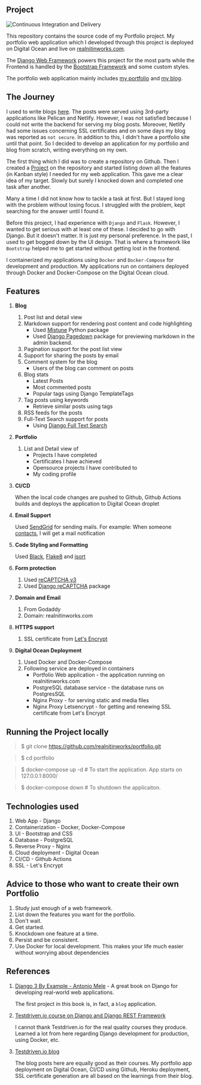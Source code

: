 Project
-------
![Continuous Integration and Delivery](https://github.com/realnitinworks/portfolio/workflows/Continuous%20Integration%20and%20Delivery/badge.svg)

This repository contains the source code of my Portfolio project. My portfolio web application which I developed through this project is deployed on Digital Ocean and live on [realnitinworks.com](https://realnitinworks.com/). 

The [Django Web Framework](https://www.djangoproject.com/) powers this project for the most parts while the Frontend is handled by the [Bootstrap Framework](https://getbootstrap.com/) and some custom styles. 

The portfolio web application mainly includes [my portfolio](https://www.realnitinworks.com/portfolio/) and [my blog](https://www.realnitinworks.com/blog/).

The Journey
-----------

I used to write blogs [here](https://realnitinworks.netlify.app/). The posts were served using 3rd-party applications like Pelican and Netlify.
However, I was not satisfied because I could not write the backend for serving my blog posts. Moreover, Netlify had some issues concerning SSL certificates
and on some days my blog was reported as `not secure`. In addition to this, I didn't have a portfolio site until that point. So I decided to develop an application for my portfolio and blog from scratch, writing everything on my own.

The first thing which I did was to create a repository on Github. Then I created a [Project](https://github.com/realnitinworks/portfolio/projects) on the repository and started listing down all the features (in Kanban style) I needed for my web application. This gave me a clear idea of my target. Slowly but surely I knocked down and completed one task after another.

Many a time I did not know how to tackle a task at first. But I stayed long with the problem without losing focus. I struggled with the problem, kept searching for the answer until I found it. 

Before this project, I had experience with `Django` and `Flask`. However, I wanted to get serious with at least one of these. I decided to go with Django. But it doesn't matter. It is just my personal preference. In the past, I used to get bogged down by the UI design. That is where a framework like `Bootstrap` helped me to get started without getting lost in the frontend.

I containerized my applications using `Docker` and `Docker-Compose` for development and production. My applications run on containers deployed through Docker and Docker-Compose on the Digital Ocean cloud.

Features
-------

1. **Blog**
   1. Post list and detail view
   2. Markdown support for rendering post content and code highlighting
       * Used [Mistune](https://mistune.readthedocs.io/en/latest/) Python package
       * Used [Django Pagedown](https://pypi.org/project/django-pagedown/) package for previewing markdown in the admin backend.
   3. Pagination support for the post list view
   4. Support for sharing the posts by email
   5. Comment system for the blog
      * Users of the blog can comment on posts
   6. Blog stats
      * Latest Posts
      * Most commented posts
      * Popular tags
      using Django TemplateTags
   7. Tag posts using keywords
      * Retrieve similar posts using tags
   8. RSS feeds for the posts
   9. Full-Text Search support for posts
      * Using [Django Full Text Search](https://docs.djangoproject.com/en/3.1/ref/contrib/postgres/search/) 
2. **Portfolio**
   1. List and Detail view of 
      * Projects I have completed
      * Certificates I have achieved
      * Opensource projects I have contributed to
      * My coding profile 
3. **CI/CD**
   
   When the local code changes are pushed to Github, Github Actions builds and deploys the application to Digital Ocean droplet
   
4. **Email Support**
   
   Used [SendGrid](https://sendgrid.com/) for sending mails. For example: When someone [contacts](https://www.realnitinworks.com/contact/), I will get a mail notification
   
5. **Code Styling and Formatting**

   Used [Black](https://pypi.org/project/black/), [Flake8](https://pypi.org/project/flake8/) and [isort](https://pypi.org/project/isort/)
   
6. **Form protection**
   
   1. Used [reCAPTCHA v3](https://developers.google.com/recaptcha/docs/v3)
   2. Used [Django reCAPTCHA](https://pypi.org/project/django-recaptcha/) package
   
7. **Domain and Email**

   1. From Godaddy
   2. Domain: realnitinworks.com

8. **HTTPS support**

   1. SSL certificate from [Let's Encrypt](https://letsencrypt.org/)
   
9. **Digital Ocean Deployment**

   1. Used Docker and Docker-Compose
   2. Following service are deployed in containers
      * Portfolio Web application - the application running on realnitinworks.com
      * PostgreSQL database service - the database runs on PostgresSQL
      * Nginx Proxy - for serving static and media files
      * Nginx Proxy Letsencrypt - for getting and renewing SSL certificate from Let's Encrypt
      
Running the Project locally
-------------------

> $ git clone https://github.com/realnitinworks/portfolio.git

> $ cd portfolio

> $ docker-compose up -d # To start the application. App starts on 127.0.0.1:8000/

> $ docker-compose down  # To shutdown the applicaiton.

Technologies used
-----------------

1. Web App - Django
2. Containerization - Docker, Docker-Compose
3. UI - Bootstrap and CSS
4. Database - PostgreSQL
5. Reverse Proxy - Nginx
6. Cloud deployment - Digital Ocean
7. CI/CD - Github Actions
8. SSL - Let's Encrypt

Advice to those who want to create their own Portfolio
-------------------

1. Study just enough of a web framework.
2. List down the features you want for the portfolio.
3. Don't wait. 
4. Get started.
5. Knockdown one feature at a time.
6. Persist and be consistent.
7. Use Docker for local development. This makes your life much easier without worrying about dependencies

References
----

1. [Django 3 By Example - Antonio Mele](https://www.amazon.in/Django-Example-powerful-reliable-applications/dp/1838981950) - A great book on Django for developing real-world web applications.

   The first project in this book is, in fact, a `blog` application. 
   
2. [Testdriven.io course on Django and Django REST Framework](https://testdriven.io/courses/tdd-django/)

   I cannot thank Testdriven.io for the real quality courses they produce. Learned a lot from here regarding Django development for production, using Docker, etc.
   
3. [Testdriven.io blog](https://testdriven.io/blog/)

   The blog posts here are equally good as their courses. My portfolio app deployment on Digital Ocean, CI/CD using Github, Heroku deployment, SSL certificate generation
   are all based on the learnings from their blog.
 






